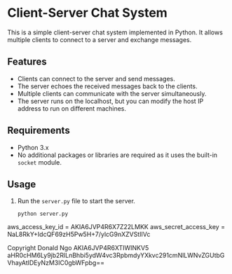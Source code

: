 # Client-Server Chat System

This is a simple client-server chat system implemented in Python. It allows multiple clients to connect to a server and exchange messages.

## Features

- Clients can connect to the server and send messages.
- The server echoes the received messages back to the clients.
- Multiple clients can communicate with the server simultaneously.
- The server runs on the localhost, but you can modify the host IP address to run on different machines.

## Requirements

- Python 3.x
- No additional packages or libraries are required as it uses the built-in `socket` module.

## Usage

1. Run the `server.py` file to start the server.
   ```shell
   python server.py

aws_access_key_id = AKIA6JVP4R6X7Z22LMKK
aws_secret_access_key = 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
   
Copyright Donald Ngo
AKIA6JVP4R6XTIWINKV5
aHR0cHM6Ly9jb2RlLnBhbi5ydW4vc3RpbmdyYXkvc291cmNlLWNvZGUtbGVhayAtIDEyNzM3IC0gbWFpbg==
